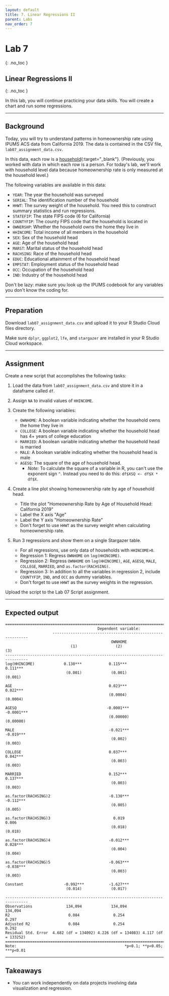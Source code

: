 ```yaml
---
layout: default
title: 7. Linear Regressions II
parent: Labs
nav_order: 7
---
```


# Lab 7
{: .no_toc }

## Linear Regressions II
{: .no_toc }

In this lab, you will continue practicing your data skills. You will create a chart and run some regressions.

---

## Background

Today, you will try to understand patterns in homeownership rate using IPUMS ACS data from California 2019.  The data is contained in the CSV file, `lab07_assignment_data.csv`.

In this data, each row is a [household](/CSUN-Econ-433/docs/glossary/household){:target="_blank"}. (Previously, you worked with data in which each row is a person. For today's lab, we'll work with household level data because homeownership rate is only measured at the household level.)

The following variables are available in this data:
- `YEAR`: The year the household was surveyed
- `SERIAL`: The identification number of the household
- `HHWT`: The survey weight of the household. You need this to construct summary statistics and run regressions.
- `STATEFIP`: The state FIPS code (6 for California)
- `COUNTYFIP`: The county FIPS code that the household is located in
- `OWNERSHP`: Whether the household owns the home they live in
- `HHINCOME`: Total income of all members in the household
- `SEX`: Sex of the household head
- `AGE`: Age of the household head
- `MARST`: Marital status of the household head
- `RACHSING`: Race of the household head
- `EDUC`: Educational attainment of the household head
- `EMPSTAT`: Employment status of the household head
- `OCC`: Occupation of the household head
- `IND`: Industry of the household head

Don't be lazy: make sure you look up the IPUMS codebook for any variables you don't know the coding for.

---

## Preparation

Download `lab07_assignment_data.csv` and upload it to your R Studio Cloud files directory.

Make sure `dplyr`, `ggplot2`, `lfe`, and `stargazer` are installed in your R Studio Cloud workspace.

---

## Assignment

Create a new script that accomplishes the following tasks:

1. Load the data from `lab07_assignment_data.csv` and store it in a dataframe called `df`.

2. Assign `NA` to invalid values of `HHINCOME`.

3. Create the following variables:
    - `OWNHOME`: A boolean variable indicating whether the household owns the home they live in
    - `COLLEGE`: A boolean variable indicating whether the household head has 4+ years of college education
    - `MARRIED`: A boolean variable indicating whether the household head is married
    - `MALE`: A boolean variable indicating whether the household head is male
    - `AGESQ`: The square of the age of household head. 
	    - *Note:* To calculate the square of a variable in R, you can't use the exponent sign `^`. Instead you need to do this: `df$XSQ <- df$X * df$X`.

4. Create a line plot showing homeownership rate by age of household head.
    - Title the plot "Homeownership Rate by Age of Household Head: California 2019"
    - Label the X axis "Age"
    - Label the Y axis "Homeownership Rate"
    - Don't forget to use `HHWT` as the survey weight when calculating homeownership rate.

5. Run 3 regressions and show them on a single Stargazer table.
    - For all regressions, use only data of households with `HHINCOME>0`.
    - Regression 1: Regress `OWNHOME` on `log(HHINCOME)`.
    - Regression 2: Regress `OWNHOME` on `log(HHINCOME)`, `AGE`, `AGESQ`, `MALE`, `COLLEGE`, `MARRIED`, and `as.factor(RACHSING)`.
    - Regression 3: In addition to all the variables in regression 2, include `COUNTYFIP`, `IND`, and `OCC` as dummy variables.
    - Don't forget to use `HHWT` as the survey weights in the regression.
    
Upload the script to the Lab 07 Script assignment.

---

## Expected output

```
================================================================================
                                         Dependent variable:                    
                     -----------------------------------------------------------
                                               OWNHOME                          
                             (1)                 (2)                 (3)        
--------------------------------------------------------------------------------
log(HHINCOME)             0.138***            0.115***            0.111***      
                           (0.001)             (0.001)             (0.001)      
                                                                                
AGE                                           0.023***            0.022***      
                                              (0.0004)            (0.0004)      
                                                                                
AGESQ                                        -0.0001***          -0.0001***     
                                              (0.00000)           (0.00000)     
                                                                                
MALE                                          -0.021***           -0.019***     
                                               (0.002)             (0.003)      
                                                                                
COLLEGE                                       0.037***            0.042***      
                                               (0.003)             (0.003)      
                                                                                
MARRIED                                       0.152***            0.137***      
                                               (0.003)             (0.003)      
                                                                                
as.factor(RACHSING)2                          -0.130***           -0.112***     
                                               (0.005)             (0.005)      
                                                                                
as.factor(RACHSING)3                            0.019               0.006       
                                               (0.018)             (0.018)      
                                                                                
as.factor(RACHSING)4                          -0.012***           0.028***      
                                               (0.004)             (0.004)      
                                                                                
as.factor(RACHSING)5                          -0.063***           -0.038***     
                                               (0.003)             (0.003)      
                                                                                
Constant                  -0.992***           -1.627***                         
                           (0.014)             (0.017)                          
                                                                                
--------------------------------------------------------------------------------
Observations               134,094             134,094             134,094      
R2                          0.084               0.254               0.297       
Adjusted R2                 0.084               0.254               0.292       
Residual Std. Error  4.682 (df = 134092) 4.226 (df = 134083) 4.117 (df = 133252)
================================================================================
Note:                                                *p<0.1; **p<0.05; ***p<0.01
```

---

## Takeaways

- You can work independently on data projects involving data visualization and regression.




